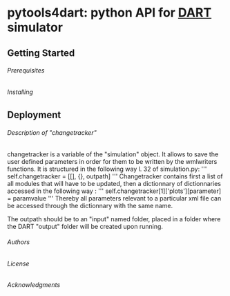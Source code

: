 # pytools4dart: python API for [DART](http://www.cesbio.ups-tlse.fr/dart/index.php#/) simulator

## Getting Started

###### Prerequisites

###### Installing

## Deployment

###### Description of "changetracker"

changetracker is a variable of the "simulation" object. It allows to save the
user defined parameters in order for them to be written by the wmlwriters
functions. 
It is structured in the following way l. 32 of simulation.py: 
'''
self.changetracker = [[], {}, outpath]
'''
Changetracker contains first a list of all modules that will have to be
updated, then a dictionnary of dictionnaries accessed in the following way : 
'''
self.changetracker[1]['plots'][parameter] = paramvalue
'''
Thereby all parameters relevant to a particular xml file can be accessed 
through the dictionnary with the same name.

The outpath should be to an "input" named folder, placed in a folder where
the DART "output" folder will be created upon running.


###### Authors


###### License


###### Acknowledgments
